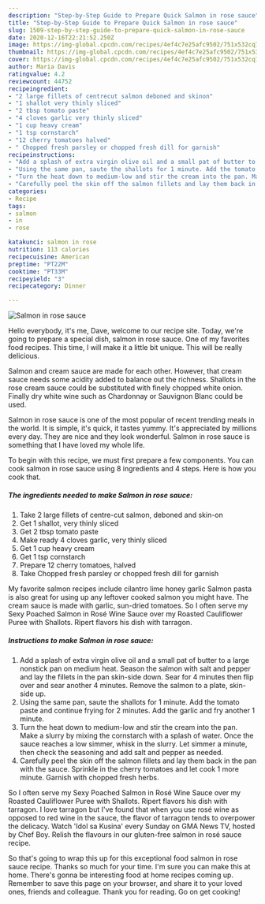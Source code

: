 ```yaml
---
description: "Step-by-Step Guide to Prepare Quick Salmon in rose sauce"
title: "Step-by-Step Guide to Prepare Quick Salmon in rose sauce"
slug: 1509-step-by-step-guide-to-prepare-quick-salmon-in-rose-sauce
date: 2020-12-16T22:21:52.250Z
image: https://img-global.cpcdn.com/recipes/4ef4c7e25afc9502/751x532cq70/salmon-in-rose-sauce-recipe-main-photo.jpg
thumbnail: https://img-global.cpcdn.com/recipes/4ef4c7e25afc9502/751x532cq70/salmon-in-rose-sauce-recipe-main-photo.jpg
cover: https://img-global.cpcdn.com/recipes/4ef4c7e25afc9502/751x532cq70/salmon-in-rose-sauce-recipe-main-photo.jpg
author: Maria Davis
ratingvalue: 4.2
reviewcount: 44752
recipeingredient:
- "2 large fillets of centrecut salmon deboned and skinon"
- "1 shallot very thinly sliced"
- "2 tbsp tomato paste"
- "4 cloves garlic very thinly sliced"
- "1 cup heavy cream"
- "1 tsp cornstarch"
- "12 cherry tomatoes halved"
- " Chopped fresh parsley or chopped fresh dill for garnish"
recipeinstructions:
- "Add a splash of extra virgin olive oil and a small pat of butter to a large nonstick pan on medium heat. Season the salmon with salt and pepper and lay the fillets in the pan skin-side down. Sear for 4 minutes then flip over and sear another 4 minutes. Remove the salmon to a plate, skin-side up."
- "Using the same pan, saute the shallots for 1 minute. Add the tomato paste and continue frying for 2 minutes. Add the garlic and fry another 1 minute."
- "Turn the heat down to medium-low and stir the cream into the pan. Make a slurry by mixing the cornstarch with a splash of water. Once the sauce reaches a low simmer, whisk in the slurry. Let simmer a minute, then check the seasoning and add salt and pepper as needed."
- "Carefully peel the skin off the salmon fillets and lay them back in the pan with the sauce. Sprinkle in the cherry tomatoes and let cook 1 more minute. Garnish with chopped fresh herbs."
categories:
- Recipe
tags:
- salmon
- in
- rose

katakunci: salmon in rose 
nutrition: 113 calories
recipecuisine: American
preptime: "PT22M"
cooktime: "PT33M"
recipeyield: "3"
recipecategory: Dinner

---
```



![Salmon in rose sauce](https://img-global.cpcdn.com/recipes/4ef4c7e25afc9502/751x532cq70/salmon-in-rose-sauce-recipe-main-photo.jpg)

Hello everybody, it's me, Dave, welcome to our recipe site. Today, we're going to prepare a special dish, salmon in rose sauce. One of my favorites food recipes. This time, I will make it a little bit unique. This will be really delicious.

Salmon and cream sauce are made for each other. However, that cream sauce needs some acidity added to balance out the richness. Shallots in the rose cream sauce could be substituted with finely chopped white onion. Finally dry white wine such as Chardonnay or Sauvignon Blanc could be used.

Salmon in rose sauce is one of the most popular of recent trending meals in the world. It is simple, it's quick, it tastes yummy. It's appreciated by millions every day. They are nice and they look wonderful. Salmon in rose sauce is something that I have loved my whole life.


To begin with this recipe, we must first prepare a few components. You can cook salmon in rose sauce using 8 ingredients and 4 steps. Here is how you cook that.

<!--inarticleads1-->

##### The ingredients needed to make Salmon in rose sauce:

1. Take 2 large fillets of centre-cut salmon, deboned and skin-on
1. Get 1 shallot, very thinly sliced
1. Get 2 tbsp tomato paste
1. Make ready 4 cloves garlic, very thinly sliced
1. Get 1 cup heavy cream
1. Get 1 tsp cornstarch
1. Prepare 12 cherry tomatoes, halved
1. Take  Chopped fresh parsley or chopped fresh dill for garnish


My favorite salmon recipes include cilantro lime honey garlic Salmon pasta is also great for using up any leftover cooked salmon you might have. The cream sauce is made with garlic, sun-dried tomatoes. So I often serve my Sexy Poached Salmon in Rosé Wine Sauce over my Roasted Cauliflower Puree with Shallots. Ripert flavors his dish with tarragon. 

<!--inarticleads2-->

##### Instructions to make Salmon in rose sauce:

1. Add a splash of extra virgin olive oil and a small pat of butter to a large nonstick pan on medium heat. Season the salmon with salt and pepper and lay the fillets in the pan skin-side down. Sear for 4 minutes then flip over and sear another 4 minutes. Remove the salmon to a plate, skin-side up.
1. Using the same pan, saute the shallots for 1 minute. Add the tomato paste and continue frying for 2 minutes. Add the garlic and fry another 1 minute.
1. Turn the heat down to medium-low and stir the cream into the pan. Make a slurry by mixing the cornstarch with a splash of water. Once the sauce reaches a low simmer, whisk in the slurry. Let simmer a minute, then check the seasoning and add salt and pepper as needed.
1. Carefully peel the skin off the salmon fillets and lay them back in the pan with the sauce. Sprinkle in the cherry tomatoes and let cook 1 more minute. Garnish with chopped fresh herbs.


So I often serve my Sexy Poached Salmon in Rosé Wine Sauce over my Roasted Cauliflower Puree with Shallots. Ripert flavors his dish with tarragon. I love tarragon but I&#39;ve found that when you use rosé wine as opposed to red wine in the sauce, the flavor of tarragon tends to overpower the delicacy. Watch &#39;Idol sa Kusina&#39; every Sunday on GMA News TV, hosted by Chef Boy. Relish the flavours in our gluten-free salmon in rosé sauce recipe. 

So that's going to wrap this up for this exceptional food salmon in rose sauce recipe. Thanks so much for your time. I'm sure you can make this at home. There's gonna be interesting food at home recipes coming up. Remember to save this page on your browser, and share it to your loved ones, friends and colleague. Thank you for reading. Go on get cooking!
